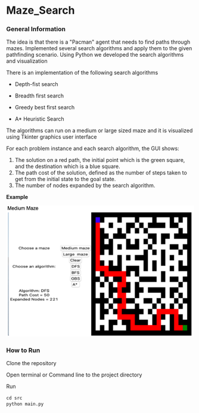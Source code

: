 # Maze_Search

### General Information

The idea is that there is a "Pacman" agent that needs to find paths through mazes. Implemented several search algorithms and apply them to the given pathfinding scenario. Using Python we developed the search algorithms and visualization

There is an implementation of the following search algorithms

- Depth-fist search

- Breadth first search

- Greedy best first search

- A* Heuristic Search

The algorithms can run on a medium or large sized maze and it is visualized using Tkinter graphics user interface

For each problem instance and each search algorithm, the GUI shows:
1. The solution on a red path, the initial point which is the green square, and the destination which is a blue square.
2. The path cost of the solution, defined as the number of steps taken to get from the
initial state to the goal state.
3. The number of nodes expanded by the search algorithm.

**Example**

![alt text](./example.png)

### How to Run

Clone the repository

Open terminal or Command line to the project directory

Run

```
cd src
python main.py
```
